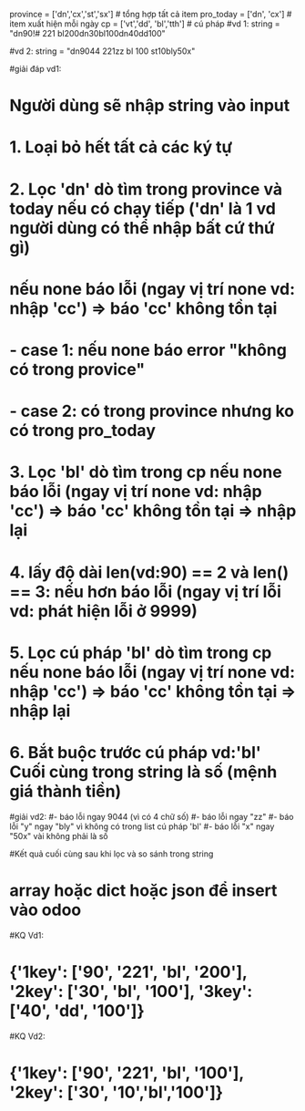 
province = ['dn','cx','st','sx'] # tổng hợp tất cả item
pro_today = ['dn', 'cx'] # item xuất hiện mỗi ngày
cp = ['vt','dd', 'bl','tth'] # cú pháp
#vd 1:
string = "dn90!# 221 bl200dn30bl100dn40dd100"

#vd 2:
string = "dn9044 221zz bl 100 st10bly50x"

#giải đáp vd1:
# Người dùng sẽ nhập string vào input
# 1. Loại bỏ hết tất cả các ký tự
# 2. Lọc 'dn' dò tìm trong province và today nếu có chạy tiếp ('dn' là 1 vd người dùng có thể nhập bất cứ thứ gì)
# nếu none báo lỗi (ngay vị trí none vd: nhập 'cc') => báo 'cc' không tồn tại
#   - case 1: nếu none báo error "không có trong provice"
#   - case 2: có trong province nhưng ko có trong pro_today
# 3. Lọc 'bl' dò tìm trong cp nếu none báo lỗi (ngay vị trí none vd: nhập 'cc') => báo 'cc' không tồn tại => nhập lại

# 4. lấy độ dài len(vd:90) == 2 và len() == 3: nếu hơn báo lỗi  (ngay vị trí lỗi vd: phát hiện lỗi ở 9999)
# 5. Lọc cú pháp 'bl' dò tìm trong cp nếu none báo lỗi (ngay vị trí none vd: nhập 'cc') => báo 'cc' không tồn tại => nhập lại
# 6. Bắt buộc trước cú pháp vd:'bl' Cuối cùng trong string là số (mệnh giá thành tiền)

#giải vd2:
#- báo lỗi ngay 9044 (vì có 4 chữ số)
#- báo lỗi ngay "zz"
#- báo lỗi "y" ngay "bly" vì không có trong list cú pháp 'bl'
#- báo lỗi "x" ngay "50x" vài không phải là số

#Kết quả cuối cùng sau khi lọc và so sánh trong string 
# array hoặc dict hoặc json để insert vào odoo
#KQ Vd1:
# {'1key': ['90', '221', 'bl', '200'], '2key': ['30', 'bl', '100'], '3key': ['40', 'dd', '100']}
#KQ Vd2:
# {'1key': ['90', '221', 'bl', '100'], '2key': ['30', '10','bl','100']}
